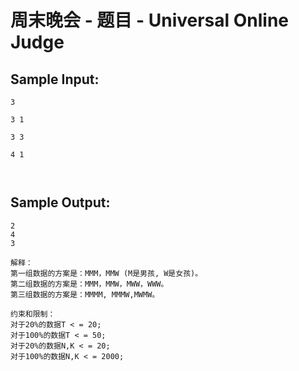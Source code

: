 # 周末晚会 - 题目 - Universal Online Judge


## Sample Input: 
```
3

3 1

3 3

4 1



```

## Sample Output: 
```
2
4
3

解释：
第一组数据的方案是：MMM，MMW (M是男孩, W是女孩)。
第二组数据的方案是：MMM，MMW，MWW，WWW。
第三组数据的方案是：MMMM, MMMW,MWMW。

约束和限制：
对于20%的数据T < = 20;
对于100%的数据T < = 50;
对于20%的数据N,K < = 20;
对于100%的数据N,K < = 2000;

```
